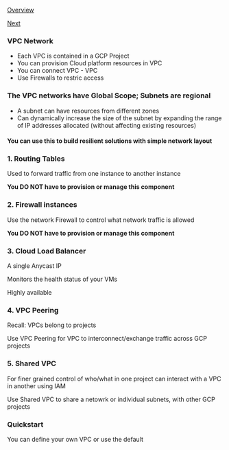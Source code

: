 [Overview](https://github.com/paulowe/gcp/blob/main/readme.md)

[Next](https://github.com/paulowe/gcp/blob/main/cloud-load-balancer.md)
### VPC Network
- Each VPC is contained in a GCP Project
- You can provision Cloud platform resources in VPC
- You can connect VPC - VPC
- Use Firewalls to restric access

### The VPC networks have Global Scope; Subnets are regional
- A subnet can have resources from different zones
- Can dynamically increase the size of the subnet by expanding the range of IP addresses allocated (without affecting 
  existing resources)
  
#### You can use this to build resilient solutions with simple network layout

### 1. Routing Tables
Used to forward traffic from one instance to another instance

**You DO NOT have to provision or manage this component**

### 2. Firewall instances
Use the network Firewall to control what network traffic is allowed

**You DO NOT have to provision or manage this component**

### 3. Cloud Load Balancer
A single Anycast IP

Monitors the health status of your VMs

Highly available

### 4. VPC Peering

Recall: VPCs belong to projects

Use VPC Peering for VPC to interconnect/exchange traffic across GCP projects

### 5. Shared VPC

For finer grained control of who/what in one project can interact with a VPC in another using IAM

Use Shared VPC to share a netowrk or individual subnets, with other GCP projects
### Quickstart
You can define your own VPC or use the default
